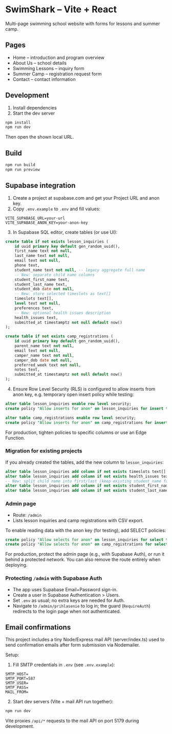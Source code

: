 # SwimShark – Vite + React

Multi-page swimming school website with forms for lessons and summer camp.

## Pages
- Home – introduction and program overview
- About Us – school details
- Swimming Lessons – inquiry form
- Summer Camp – registration request form
- Contact – contact information

## Development
1. Install dependencies
2. Start the dev server

```powershell
npm install
npm run dev
```

Then open the shown local URL.

## Build
```powershell
npm run build
npm run preview
```

## Supabase integration
1. Create a project at supabase.com and get your Project URL and anon key.
2. Copy `.env.example` to `.env` and fill values:

```
VITE_SUPABASE_URL=your-url
VITE_SUPABASE_ANON_KEY=your-anon-key
```

3. In Supabase SQL editor, create tables (or use UI):

```sql
create table if not exists lesson_inquiries (
	id uuid primary key default gen_random_uuid(),
	first_name text not null,
	last_name text not null,
	email text not null,
	phone text,
	student_name text not null, -- legacy aggregate full name
	-- New: separate child name columns
	student_first_name text,
	student_last_name text,
	student_dob date not null,
	-- New: store selected timeslots as text[]
	timeslots text[],
	level text not null,
	preferences text,
	-- New: optional health issues description
	health_issues text,
	submitted_at timestamptz not null default now()
);

create table if not exists camp_registrations (
	id uuid primary key default gen_random_uuid(),
	parent_name text not null,
	email text not null,
	camper_name text not null,
	camper_dob date not null,
	preferred_week text not null,
	notes text,
	submitted_at timestamptz not null default now()
);
```

4. Ensure Row Level Security (RLS) is configured to allow inserts from anon key, e.g. temporary open insert policy while testing:

```sql
alter table lesson_inquiries enable row level security;
create policy "Allow inserts for anon" on lesson_inquiries for insert to anon using (true) with check (true);

alter table camp_registrations enable row level security;
create policy "Allow inserts for anon" on camp_registrations for insert to anon using (true) with check (true);
```

For production, tighten policies to specific columns or use an Edge Function.

### Migration for existing projects
If you already created the tables, add the new column to `lesson_inquiries`:

```sql
alter table lesson_inquiries add column if not exists timeslots text[];
alter table lesson_inquiries add column if not exists health_issues text;
-- New: split child name into first/last (keep existing student_name for back-compat)
alter table lesson_inquiries add column if not exists student_first_name text;
alter table lesson_inquiries add column if not exists student_last_name text;
```

### Admin page
- Route: `/admin`
- Lists lesson inquiries and camp registrations with CSV export.

To enable reading data with the anon key (for testing), add SELECT policies:

```sql
create policy "Allow selects for anon" on lesson_inquiries for select to anon using (true);
create policy "Allow selects for anon" on camp_registrations for select to anon using (true);
```

For production, protect the admin page (e.g., with Supabase Auth), or run it behind a protected network. You can also remove the route entirely when deploying.

### Protecting `/admin` with Supabase Auth
- The app uses Supabase Email+Password sign-in.
- Create a user in Supabase Authentication > Users.
- Set `.env` as usual; no extra keys are needed for Auth.
- Navigate to `/admin/prihlasenie` to log in; the guard (`RequireAuth`) redirects to the login page when not authenticated.

## Email confirmations
This project includes a tiny Node/Express mail API (server/index.ts) used to send confirmation emails after form submission via Nodemailer.

Setup:
1. Fill SMTP credentials in `.env` (see `.env.example`):

```
SMTP_HOST=
SMTP_PORT=587
SMTP_USER=
SMTP_PASS=
MAIL_FROM=
```

2. Start dev servers (Vite + mail API run together):

```powershell
npm run dev
```

Vite proxies `/api/*` requests to the mail API on port 5179 during development.
